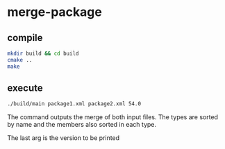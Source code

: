 # merge-package

## compile

```sh
mkdir build && cd build
cmake ..
make
```

## execute

```sh
./build/main package1.xml package2.xml 54.0
```

The command outputs the merge of both input files. The types are sorted by name and the members also sorted in each type.

The last arg is the version to be printed

